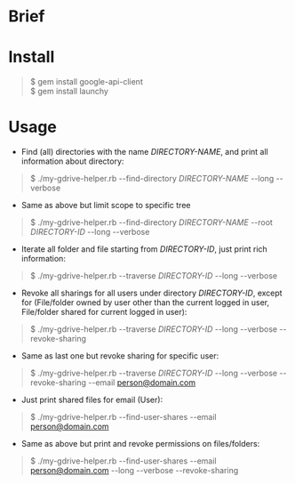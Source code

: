 # Brief

# Install

> $ gem install google-api-client<br>
> $ gem install launchy

# Usage

* Find (all) directories with the name *DIRECTORY-NAME*, and print all information about directory:
> $ ./my-gdrive-helper.rb --find-directory *DIRECTORY-NAME* --long --verbose

* Same as above but limit scope to specific tree
> $ ./my-gdrive-helper.rb --find-directory *DIRECTORY-NAME* --root *DIRECTORY-ID* --long --verbose

* Iterate all folder and file starting from *DIRECTORY-ID*, just print rich information:
> $ ./my-gdrive-helper.rb --traverse *DIRECTORY-ID* --long --verbose

* Revoke all sharings for all users under directory *DIRECTORY-ID*, except for (File/folder owned by user other than the current logged in user, File/folder shared for current logged in user):
> $ ./my-gdrive-helper.rb --traverse *DIRECTORY-ID* --long --verbose --revoke-sharing

* Same as last one but revoke sharing for specific user:
> $ ./my-gdrive-helper.rb --traverse *DIRECTORY-ID* --long --verbose --revoke-sharing --email person@domain.com

* Just print shared files for email (User):
> $ ./my-gdrive-helper.rb --find-user-shares --email person@domain.com

* Same as above but print and revoke permissions on files/folders:
> $ ./my-gdrive-helper.rb --find-user-shares --email person@domain.com --long --verbose --revoke-sharing

